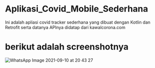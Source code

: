 # Aplikasi_Covid_Mobile_Sederhana
Ini adalah apliasi covid tracker sederhana yang dibuat dengan Kotlin dan Retrofit serta datanya APInya didatap dari kawalcorona.com

# berikut adalah screenshotnya

![WhatsApp Image 2021-09-10 at 20 43 27](https://user-images.githubusercontent.com/61697475/132866676-f0fe52f1-e8f2-4d17-9a46-54e1cfb98eca.jpeg)

